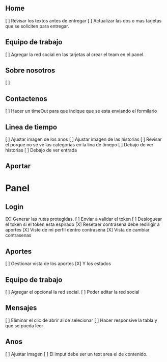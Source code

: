 ## Home
 [ ] Revisar los textos antes de entregar
 [ ] Actualizar las dos o mas tarjetas que se soliciten para entregar.

## Equipo de trabajo
 [ ] Agregar la red social en las tarjetas al crear el team en el panel.

## Sobre nosotros
 [ ]

## Contactenos
 [ ] Hacer un timeOut para que indique que se esta enviando el formilario

## Linea de tiempo

 [ ] Ajustar imagen de los anos
 [ ] Ajustar imagen de las historias
 [ ] Revisar el porque no se ve las categorias en la lina de timepo
 [ ] Debajo de ver historias
 [ ] Debajo de ver entrada

 ## Aportar 

# Panel 

## Login
 [X] Generar las rutas protegidas.
 [ ] Enviar a validar el token
 [ ] Desloguear el token si el token esta espirado
 [X] Resetaer contrasena debe redirigir a aportes
 [X] Viste de mi perfil dentro contrasena
 [X] Vista de cambiar contrasenas
  
## Aportes 
 [ ] Gestionar vista de los aportes
 [X] Y los estados

## Equipo de trabajo
 [ ] Agregar el opcional la red social.
 [ ] Poder editar la red social 

## Mensajes
 [ ] Eliminar el clic de abrir al de selecionar
 [ ] Hacer responsive la tabla y que se pueda leer

## Anos
 [ ] Ajustar imagen
 [ ] El imput debe ser un text area el de contenido.
 